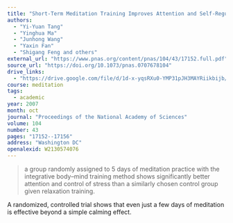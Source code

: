 ```yaml
---
title: "Short-Term Meditation Training Improves Attention and Self-Regulation"
authors:
  - "Yi-Yuan Tang"
  - "Yinghua Ma"
  - "Junhong Wang"
  - "Yaxin Fan"
  - "Shigang Feng and others"
external_url: "https://www.pnas.org/content/pnas/104/43/17152.full.pdf"
source_url: "https://doi.org/10.1073/pnas.0707678104"
drive_links:
  - "https://drive.google.com/file/d/1d-x-yqsRXu0-YMP31pJH3MAYRiikbijb/view?usp=drivesdk"
course: meditation
tags:
  - academic
year: 2007
month: oct
journal: "Proceedings of the National Academy of Sciences"
volume: 104
number: 43
pages: "17152--17156"
address: "Washington DC"
openalexid: W2130574076
---
```


> a group randomly assigned to 5 days of meditation practice with the integrative body–mind training method shows significantly better attention and control of stress than a similarly chosen control group given relaxation training.

A randomized, controlled trial shows that even just a few days of meditation is effective beyond a simple calming effect.
